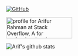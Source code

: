 [![GitHub](https://img.shields.io/github/followers/arif2009?label=Follow&style=social)](https://github.com/arif2009)

<a href="https://stackoverflow.com/users/3835843/arif?tab=topactivity" target="_blank">
<img src="https://stackoverflow.com/users/flair/3835843.png?theme=hotdog" alt="profile for Arifur Rahman at Stack Overflow, A for professional and enthusiast programmers" title="profile for Arifur Rahman at Stack Overflow, A for professional and enthusiast programmers" width="180" height="58" />
</a> 

![Arif's github stats](https://github-readme-stats.vercel.app/api?username=arif2009&show_icons=true&count_private=true&line_height=33)
<!-- ![Top Langs](https://github-readme-stats.vercel.app/api/top-langs/?username=arif2009&hide=html) -->
